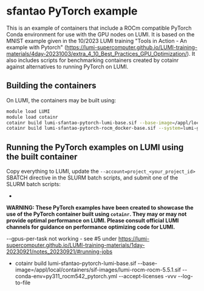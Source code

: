 # sfantao PyTorch example

This is an example of containers that include a ROCm compatible PyTorch Conda environment for use with the GPU nodes on LUMI. It is based on the MNIST example given in the 10/2023 LUMI training "Tools in Action - An example with Pytorch" (https://lumi-supercomputer.github.io/LUMI-training-materials/4day-20231003/extra_4_10_Best_Practices_GPU_Optimization/). It also includes scripts for benchmarking containers created by cotainr against alternatives to running PyTorch on LUMI.

## Building the containers

On LUMI, the containers may be built using:

```bash
module load LUMI
module load cotainr
cotainr build lumi-sfantao-pytorch-lumi-base.sif --base-image=/appl/local/containers/sif-images/lumi-rocm-rocm-5.5.1.sif --conda-env=py311_rocm542_pytorch.yml
cotainr build lumi-sfantao-pytorch-rocm_docker-base.sif --system=lumi-g --conda-env=py311_rocm542_pytorch.yml
```

## Running the PyTorch examples on LUMI using the built container

Copy everything to LUMI, update the `--account=project_<your_project_id>` SBATCH directive in the SLURM batch scripts, and submit one of the SLURM batch scripts:

- 

**WARNING: These PyTorch examples have been created to showcase the use of the PyTorch container built using `cotainr`. They may or may not provide optimal performance on LUMI. Please consult official LUMI channels for guidance on performance optimizing code for LUMI.**


--gpus-per-task not working - see #5 under https://lumi-supercomputer.github.io/LUMI-training-materials/1day-20230921/notes_20230921/#running-jobs

- cotainr build lumi-sfantao-pytorch-lumi-base.sif --base-image=/appl/local/containers/sif-images/lumi-rocm-rocm-5.5.1.sif --conda-env=py311_rocm542_pytorch.yml --accept-licenses -vvv --log-to-file